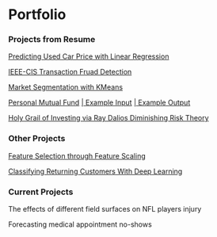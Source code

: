 # Portfolio


### Projects from Resume

[Predicting Used Car Price with Linear Regression](https://jmp.sh/v/SUq5z1lVM6RfIcN6Xep4)

[IEEE-CIS Transaction Fruad Detection](https://jmp.sh/v/7x12UuWkswim0lvshL7p)

[Market Segmentation with KMeans](https://jmp.sh/v/LeA9fflxc19NrluwGrlK)

[Personal Mutual Fund](https://jumpshare.com/v/sNirKWL8CkDvsWSDTkQT)
[| Example Input](https://jumpshare.com/v/UW3xJH8dwvOlJP0u8B05)
[| Example Output](https://jumpshare.com/v/OSV8w7RTuiUZlnM9rhG0)

[Holy Grail of Investing via Ray Dalios Diminishing Risk Theory](https://jmp.sh/v/HXk2rJmJzJhPKrvOJb3E)


### Other Projects

[Feature Selection through Feature Scaling](https://github.com/dsk0203/dsk0203.github.io/blob/master/images/Feature%20Selection%20through%20Feature%20Scaling%20(Standardization)%20with%20sklearn.ipynb)

[Classifying Returning Customers With Deep Learning](https://github.com/dsk0203/dsk0203.github.io/blob/master/images/Classifying%20a%20previous%20customer%20as%20a%20potential%20return%20customer%20with%20TensorFlow.ipynb)

### Current Projects

The effects of different field surfaces on NFL players injury

Forecasting medical appointment no-shows

